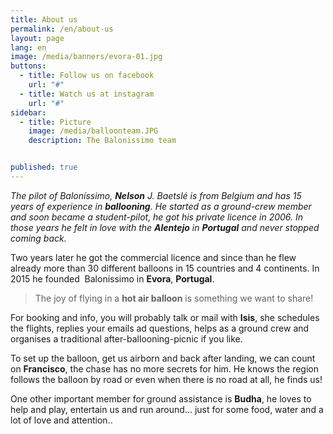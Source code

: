 ```yaml
---
title: About us
permalink: /en/about-us
layout: page
lang: en
image: /media/banners/evora-01.jpg
buttons:
  - title: Follow us on facebook
    url: "#"
  - title: Watch us at instagram
    url: "#"
sidebar:
  - title: Picture
    image: /media/balloonteam.JPG
    description: The Balonissimo team


published: true
---
```

*The pilot of Baloníssimo, **Nelson** J. Baetslé is from Belgium and has 15 years of experience in **ballooning**. He started as a ground-crew member and soon became a student-pilot, he got his private licence in 2006. In those years he felt in love with the **Alentejo** in **Portugal** and never stopped coming back.*

Two years later he got the commercial licence and since than he flew already more than 30 different balloons in 15 countries and 4 continents. In 2015 he founded  Baloníssimo in **Evora**, **Portugal**.

> The joy of flying in a **hot air balloon** is something we want to share!

For booking and info, you will probably talk or mail with **Isis**, she schedules the flights, replies your emails ad questions, helps as a ground crew and organises a traditional after-ballooning-picnic if you like.

To set up the balloon, get us airborn and back after landing, we can count on **Francisco**, the chase has no more secrets for him. He knows the region follows the balloon by road or even when there is no road at all, he finds us!

One other important member for ground assistance is **Budha**, he loves to help and play, entertain us and run around… just for some food, water and a lot of love and attention..
